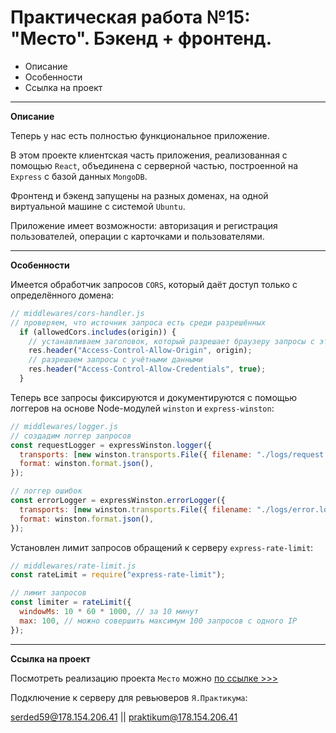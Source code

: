 # Практическая работа №15: "Место". Бэкенд + фронтенд.

- Описание
- Особенности
- Ссылка на проект

---

**Описание**

Теперь у нас есть полностью функциональное приложение.

В этом проекте клиентская часть приложения, реализованная с помощью `React`, объединена с серверной частью, построенной на `Express` с базой данных `MongoDB`.

Фронтенд и бэкенд запущены на разных доменах, на одной виртуальной машине с системой `Ubuntu`.

Приложение имеет возможности: авторизация и регистрация пользователей, операции с карточками и пользователями.

---

**Особенности**

Имеется обработчик запросов `CORS`, который даёт доступ только с определённого домена:

```javascript
// middlewares/cors-handler.js
// проверяем, что источник запроса есть среди разрешённых
  if (allowedCors.includes(origin)) {
    // устанавливаем заголовок, который разрешает браузеру запросы с этого источника
    res.header("Access-Control-Allow-Origin", origin);
    // разрешаем запросы с учётными данными
    res.header("Access-Control-Allow-Credentials", true);
  }
```

Теперь все запросы фиксируются и документируются с помощью логгеров на основе Node-модулей `winston` и `express-winston`:

```javascript
// middlewares/logger.js
// создадим логгер запросов
const requestLogger = expressWinston.logger({
  transports: [new winston.transports.File({ filename: "./logs/request.log" })],
  format: winston.format.json(),
});

// логгер ошибок
const errorLogger = expressWinston.errorLogger({
  transports: [new winston.transports.File({ filename: "./logs/error.log" })],
  format: winston.format.json(),
});
```

Установлен лимит запросов обращений к серверу `express-rate-limit`:

```javascript
// middlewares/rate-limit.js
const rateLimit = require("express-rate-limit");

// лимит запросов
const limiter = rateLimit({
  windowMs: 10 * 60 * 1000, // за 10 минут
  max: 100, // можно совершить максимум 100 запросов с одного IP
});
```

---

**Ссылка на проект**

Посмотреть реализацию проекта `Место` можно [по ссылке >>>](https://mesto.coolplaces.nomoredomains.work)

Подключение к серверу для ревьюверов `Я.Практикума`:

serded59@178.154.206.41 || praktikum@178.154.206.41
